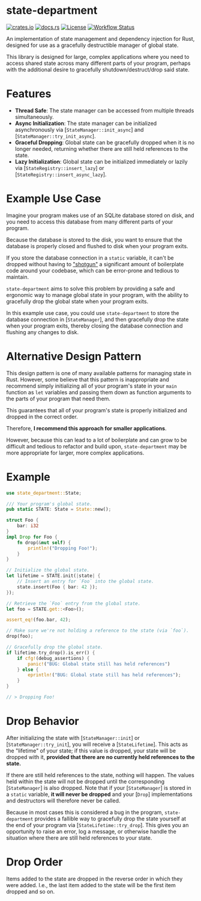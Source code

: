 # state-department

[![crates.io](https://img.shields.io/crates/v/state-department.svg)](https://crates.io/crates/state-department)
[![docs.rs](https://docs.rs/state-department/badge.svg)](https://docs.rs/state-department/)
[![License](https://img.shields.io/crates/l/state-department)](https://github.com/WilliamVenner/state-department)
[![Workflow Status](https://github.com/WilliamVenner/state-department/workflows/ci/badge.svg)](https://github.com/WilliamVenner/state-department/actions?query=workflow%3A%22ci%22)

An implementation of state management and dependency injection for Rust,
designed for use as a gracefully destructible manager of global state.

This library is designed for large, complex applications where you need
to access shared state across many different parts of your program,
perhaps with the additional desire to gracefully shutdown/destruct/drop
said state.

# Features

-   **Thread Safe**: The state manager can be accessed from multiple threads
    simultaneously.
-   **Async Initialization**: The state manager can be initialized
    asynchronously via [`StateManager::init_async`] and
    [`StateManager::try_init_async`].
-   **Graceful Dropping**: Global state can be gracefully dropped when it is no
    longer needed, returning whether there are still held references to the state.
-   **Lazy Initialization**: Global state can be initialized immediately or lazily
    via [`StateRegistry::insert_lazy`] or [`StateRegistry::insert_async_lazy`].

# Example Use Case

Imagine your program makes use of an SQLite database stored on disk, and you
need to access this database from many different parts of your program.

Because the database is stored to the disk, you want to ensure that the
database is properly closed and flushed to disk when your program exits.

If you store the database connection in a `static` variable, it can't be
dropped without having to ["shotgun"] a significant amount of boilerplate
code around your codebase, which can be error-prone and tedious to maintain.

`state-department` aims to solve this problem by providing a safe and
ergonomic way to manage global state in your program, with the ability to
gracefully drop the global state when your program exits.

In this example use case, you could use `state-department` to store the
database connection in [`StateManager`], and then gracefully drop the state when
your program exits, thereby closing the database connection and flushing
any changes to disk.

["shotgun"]: https://en.wikipedia.org/wiki/Shotgun_surgery

# Alternative Design Pattern

This design pattern is one of many available patterns for managing state
in Rust. However, some believe that this pattern is inappropriate and
recommend simply initializing all of your program's state in your
`main` function as `let` variables and passing them down as function
arguments to the parts of your program that need them.

This guarantees that all of your program's state is properly initialized and
dropped in the correct order.

Therefore, **I recommend this approach for smaller applications**.

However, because this can lead to a lot of boilerplate and can grow to
be difficult and tedious to refactor and build upon, `state-department`
may be more appropriate for larger, more complex applications.

# Example

```rust
use state_department::State;

/// Your program's global state.
pub static STATE: State = State::new();

struct Foo {
    bar: i32
}
impl Drop for Foo {
    fn drop(&mut self) {
        println!("Dropping Foo!");
    }
}

// Initialize the global state.
let lifetime = STATE.init(|state| {
    // Insert an entry for `Foo` into the global state.
    state.insert(Foo { bar: 42 });
});

// Retrieve the `Foo` entry from the global state.
let foo = STATE.get::<Foo>();

assert_eq!(foo.bar, 42);

// Make sure we're not holding a reference to the state (via `foo`).
drop(foo);

// Gracefully drop the global state.
if lifetime.try_drop().is_err() {
    if cfg!(debug_assertions) {
        panic!("BUG: Global state still has held references")
    } else {
        eprintln!("BUG: Global state still has held references");
    }
}

// > Dropping Foo!
```

# Drop Behavior

After initializing the state with [`StateManager::init`] or
[`StateManager::try_init`], you will receive a [`StateLifetime`]. This acts as
the "lifetime" of your state; if this value is dropped, your state will be
dropped with it, **provided that there are no currently held references to the state.**

If there are still held references to the state, nothing will happen. The
values held within the state will not be dropped until the corresponding
[`StateManager`] is also dropped. Note that if your [`StateManager`] is stored
in a `static` variable, **it will never be dropped** and your [`Drop`]
implementations and destructors will therefore never be called.

Because in most cases this is considered a bug in the program,
`state-department` provides a fallible way to gracefully drop the state
yourself at the end of your program via [`StateLifetime::try_drop`].
This gives you an opportunity to raise an error, log a message, or otherwise
handle the situation where there are still held references to your state.

# Drop Order

Items added to the state are dropped in the reverse order in which they were
added. I.e., the last item added to the state will be the first item dropped
and so on.
